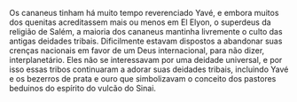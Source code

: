 ﻿Os cananeus tinham há muito tempo reverenciado Yavé, e embora muitos dos quenitas acreditassem mais ou menos em El Elyon, o superdeus da religião de Salém, a maioria dos cananeus mantinha livremente o culto das antigas deidades tribais. Dificilmente estavam dispostos a abandonar suas crenças nacionais em favor de um Deus internacional, para não dizer, interplanetário. Eles não se interessavam por uma deidade universal, e por isso essas tribos continuaram a adorar suas deidades tribais, incluindo Yavé e os bezerros de prata e ouro que simbolizavam o conceito dos pastores beduinos do espírito do vulcão do Sinai.